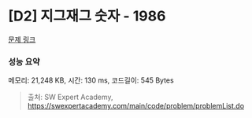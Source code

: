# [D2] 지그재그 숫자 - 1986 

[문제 링크](https://swexpertacademy.com/main/code/problem/problemDetail.do?contestProbId=AV5PxmBqAe8DFAUq) 

### 성능 요약

메모리: 21,248 KB, 시간: 130 ms, 코드길이: 545 Bytes



> 출처: SW Expert Academy, https://swexpertacademy.com/main/code/problem/problemList.do